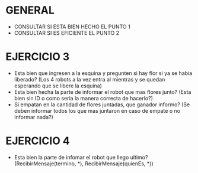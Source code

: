 # GENERAL

- CONSULTAR SI ESTA BIEN HECHO EL PUNTO 1
- CONSULTAR SI ES EFICIENTE EL PUNTO 2

# EJERCICIO 3

- Esta bien que ingresen a la esquina y pregunten si hay flor si ya se habia liberado? (Los 4 robots a la vez entra al mientras y se quedan esperando que se libere la esquina)
- Esta bien hecha la parte de informar el robot que mas flores junto? (Esta bien sin ID o como seria la manera correcta de hacerlo?)
- Si empatan en la cantidad de flores juntadas, que ganador informo? (Se deben informar todos los que mas juntaron en caso de empate o no informar nada?)

# EJERCICIO 4

- Esta bien la parte de infomar el robot que llego ultimo? (RecibirMensaje(termino, *), RecibirMensaje(quienEs, *))
